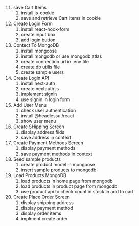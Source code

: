 11. save Cart Items
    1. install js-cookie
    2. save and retrieve Cart Items in cookie
12. Create Login Form
    1. install react-hook-form
    2. create input box
    3. add login button
13. Contect To MongoDB
    1. install mongoose
    2. install mongodb or use mongodb atlas
    3. create connection url in .env file
    4. create db utilis file
    5. create sample users
14. Create Login API
    1. install next-auth
    2. create nextauth.js
    3. implement signin
    4. use signin in login form
15. Add User Menu
    1. check user authentication
    2. install @headlessui/react
    3. show user menu
16. Create SHipping Screen
    1. display address filds
    2. save address in context
17. Create Payment Methods Screen
    1. display payment methods
    2. save payment methods in context
18. Seed sample products
    1. create product model in mongoose
    2. insert sample products to mongodb
19. Load Products MongoDB
    1. load products in home page from mongodb
    2. load products in product page from mongodb
    3. use product api to check count in stock in add to cart
20. Create Place Order Screen
    1. display shipping address
    2. display payment method
    3. display order items
    4. implment create order
